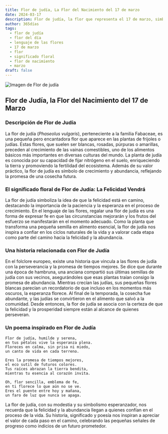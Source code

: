 ```yaml
---
title: Flor de judía, La Flor del Nacimiento del 17 de marzo
date: 2024-03-17
description: Flor de judía, la flor que representa el 17 de marzo, simboliza La felicidad vendrá. Descubre su fascinante historia, significado en el lenguaje de las flores y una poesía que celebra su belleza.
author: 365días
tags:
  - flor de judía
  - flor del día
  - lenguaje de las flores
  - 17 de marzo
  - flor
  - significado floral
  - flor de nacimiento
  - marzo
draft: false
---
```



![Imagen de Flor de judía](https://cdn.pixabay.com/photo/2023/09/26/08/25/helmet-bean-8276784_1280.jpg#center)


## Flor de Judía, la Flor del Nacimiento del 17 de Marzo

### Descripción de Flor de Judía

La flor de judía (_Phaseolus vulgaris_), perteneciente a la familia Fabaceae, es una pequeña pero encantadora flor que aparece en las plantas de frijoles o judías. Estas flores, que suelen ser blancas, rosadas, púrpuras o amarillas, preceden al crecimiento de las vainas comestibles, uno de los alimentos básicos más importantes en diversas culturas del mundo. La planta de judía es conocida por su capacidad de fijar nitrógeno en el suelo, enriqueciendo la tierra y promoviendo la fertilidad del ecosistema. Además de su valor práctico, la flor de judía es símbolo de crecimiento y abundancia, reflejando la promesa de una cosecha futura.

### El significado floral de Flor de Judía: La Felicidad Vendrá

La flor de judía simboliza la idea de que la felicidad está en camino, destacando la importancia de la paciencia y la esperanza en el proceso de crecimiento. En el lenguaje de las flores, regalar una flor de judía es una forma de expresar fe en que las circunstancias mejorarán y los frutos del esfuerzo se manifestarán en el momento adecuado. Como la planta que transforma una pequeña semilla en alimento esencial, la flor de judía nos inspira a confiar en los ciclos naturales de la vida y a valorar cada etapa como parte del camino hacia la felicidad y la abundancia.

### Una historia relacionada con Flor de Judía

En el folclore europeo, existe una historia que vincula a las flores de judía con la perseverancia y la promesa de tiempos mejores. Se dice que durante una época de hambruna, una anciana compartió sus últimas semillas de judía con sus vecinos, asegurándoles que esas plantas traían consigo la promesa de abundancia. Mientras crecían las judías, sus pequeñas flores blancas parecían un recordatorio de que incluso en los momentos más oscuros, la esperanza florece. Al final de la temporada, la cosecha fue abundante, y las judías se convirtieron en el alimento que salvó a la comunidad. Desde entonces, la flor de judía se asocia con la certeza de que la felicidad y la prosperidad siempre están al alcance de quienes perseveran.

### Un poema inspirado en Flor de Judía

```
Flor de judía, humilde y serena,  
en tus pétalos vive la esperanza plena.  
Floreces en calma, sin prisa ni miedo,  
un canto de vida en cada terreno.  

Eres la promesa de tiempos mejores,  
el eco sutil de futuros colores.  
Tus raíces abrazan la tierra bendita,  
mientras tu esencia al corazón invita.  

Oh, flor sencilla, emblema de fe,  
en ti florece lo que aún no se ve.  
Eres el puente entre hoy y mañana,  
un faro de luz que nunca se apaga.  
```

La flor de judía, con su modestia y su simbolismo esperanzador, nos recuerda que la felicidad y la abundancia llegan a quienes confían en el proceso de la vida. Su historia, significado y poesía nos inspiran a apreciar el valor de cada paso en el camino, celebrando las pequeñas señales de progreso como indicios de un futuro prometedor.